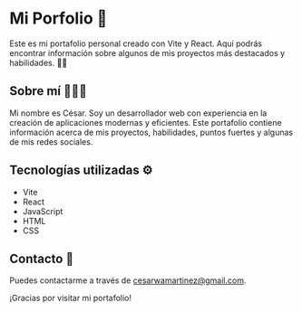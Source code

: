 #  Mi Porfolio 🚀 

Este es mi portafolio personal creado con Vite y React. Aquí podrás encontrar información sobre algunos de mis proyectos más destacados y habilidades. 🚀✨

## Sobre mí 🧑🏽‍💻

Mi nombre es César. Soy un desarrollador web con experiencia en la creación de aplicaciones modernas y eficientes. Este portafolio contiene información acerca de mis proyectos, habilidades, puntos fuertes y algunas de mis redes sociales.


## Tecnologías utilizadas ⚙️
- Vite
- React
- JavaScript
- HTML
- CSS


## Contacto 📕
Puedes contactarme a través de [cesarwamartinez@gmail.com](mailto:tuemail@example.com).

¡Gracias por visitar mi portafolio!